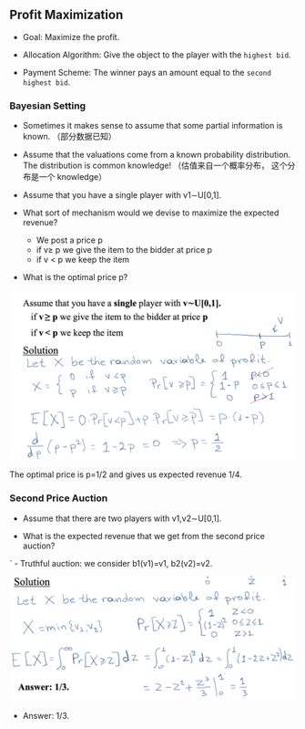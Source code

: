 ## Profit Maximization

- Goal: Maximize the profit.

- Allocation Algorithm: Give the object to the player with the `highest bid`.

- Payment Scheme: The winner pays an amount equal to the `second highest bid`.

### Bayesian Setting

- Sometimes it makes sense to assume that some partial information is known. （部分数据已知）

- Assume that the valuations come from a known probability distribution. The distribution is common knowledge! （估值来自一个概率分布， 这个分布是一个 knowledge）

- Assume that you have a single player with v1∼U[0,1].

- What sort of mechanism would we devise to maximize the expected revenue?

  - We post a price p
  - if v≥ p we give the item to the bidder at price p
  - if v < p we keep the item

- What is the optimal price p?

![alt text](images/image_98.png)

The optimal price is p=1/2 and gives us expected revenue 1/4.

### Second Price Auction

- Assume that there are two players with v1,v2∼U[0,1].

- What is the expected revenue that we get from the second price auction?

` - Truthful auction: we consider b1(v1)=v1, b2(v2)=v2.

![alt text](images/image_99.png)

- Answer: 1/3.
